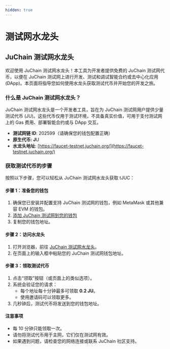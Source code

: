 ```yaml
---
hidden: true
---
```


# 测试网水龙头

## JuChain 测试网水龙头

欢迎使用 JuChain 测试网水龙头！本工具为开发者提供免费的 JuChain 测试网代币，以便在 JuChain 测试网上进行开发、测试和调试智能合约或去中心化应用 (DApp)。本页面将指导您如何使用水龙头获取测试代币并开始您的开发之旅。

### 什么是 JuChain 测试网水龙头？

JuChain 测试网水龙头是一个开发者工具，旨在为 JuChain 测试网用户提供少量测试代币 (JU)。这些代币仅用于测试环境，不具备真实价值，可用于支付测试网上的 Gas 费用、部署智能合约或与 DApp 交互。

* **测试网链 ID**: 202599（请确保您的钱包配置正确）
* **原生代币: J**U
* **水龙头地址**: [https://faucet-testnet.juchain.org/](https://faucet-testnet.juchain.org/)

### 获取测试代币的步骤

按照以下步骤，您可以轻松从 JuChain 测试网水龙头获取 tJUC：

#### 步骤 1：准备您的钱包

1. 确保您已安装并配置支持 JuChain 测试网的钱包，例如 MetaMask 或其他兼容 EVM 的钱包。
2. [添加 JuChain 测试网到您的钱包](../kai-shi-shi-yong-juchain.md)
3. 复制您的钱包地址。

#### 步骤 2：访问水龙头

1. 打开浏览器，前往 [JuChain 测试网水龙头](https://faucet-testnet.juchain.org/)。
2. 在页面上的输入框中粘贴您的 JuChain 测试网钱包地址。

#### 步骤 3：领取测试代币

1. 点击“领取”按钮（或页面上的类似选项）。
2. 系统会验证您的请求：
   * 每个地址每十分钟最多可领取 **0.2 JU**。
   * 使用邀请码可以领取更多。
3. 几秒钟后，测试代币将发送到您的钱包地址。

#### 注意事项

* 每 10 分钟只能领取一次。
* 请勿将测试代币用于主网，它们仅在测试网有效。
* 如果遇到问题，请检查您的网络连接或联系 JuChain 社区支持。
